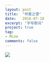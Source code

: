 ```yaml
---
layout: post
title:  "仲夏之雪"
date:   2016-07-18
excerpt: "手写歌词"
project: true
tag:
- Mine
comments: false
---
```


![](https://lh3.googleusercontent.com/-Rvk6hq5NBDs/V4zFiPIEQ9I/AAAAAAAAABo/rBmkRDrk4Ts/I/14688433594024.jpg)



